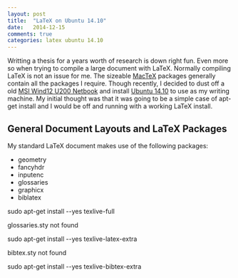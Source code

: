 ```yaml
---
layout: post
title:  "LaTeX on Ubuntu 14.10"
date:   2014-12-15
comments: true
categories: latex ubuntu 14.10
---
```


Writting a thesis for a years worth of research is down right fun. Even more so when trying to compile a large document with LaTeX. Normally compiling LaTeX is not an issue for me. The sizeable [MacTeX](https://tug.org/mactex/) packages generally contain all the packages I require. Though recently, I decided to dust off a old [MSI Wind12 U200 Netbook](http://www.msi.com/product/nb/U200.html#hero-overview) and install [Ubuntu 14.10](http://www.ubuntu.com/download/desktop) to use as my writing machine. My initial thought was that it was going to be a simple case of apt-get install and I would be off and running with a working LaTeX install. 


## General Document Layouts and LaTeX Packages
My standard LaTeX document makes use of the following packages:

- geometry
- fancyhdr
- inputenc
- glossaries
- graphicx
- biblatex


sudo apt-get install --yes texlive-full

glossaries.sty not found

sudo apt-get install --yes texlive-latex-extra

bibtex.sty not found

sudo apt-get install --yes texlive-bibtex-extra

